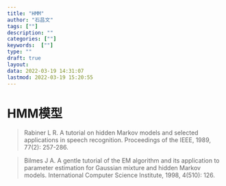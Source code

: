 ```yaml
---
title: "HMM"
author: "石昌文"
tags: [""]
description: ""
categories: [""]
keywords:  [""]
type: ""
draft: true
layout: 
data: 2022-03-19 14:31:07
lastmod: 2022-03-19 15:20:55
---
```


# HMM模型

> Rabiner L R. A tutorial on hidden Markov models and selected applications in speech recognition. Proceedings of the IEEE, 1989, 77(2): 257-286.



> Bilmes J A. A gentle tutorial of the EM algorithm and its application to parameter estimation for Gaussian mixture and hidden Markov models. International Computer Science Institute, 1998, 4(510): 126.
